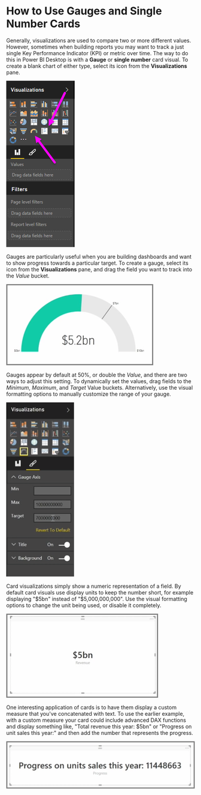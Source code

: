 <properties
   pageTitle="Gauges and single-number cards"
   description="Drive fast dashboard insights with gauges and numbers"
   services="powerbi"
   documentationCenter=""
   authors="davidiseminger"
   manager="mblythe"
   editor=""
   tags=""
   featuredVideoId="otRQsFYOHfc"   
   featuredVideoThumb=""
   courseDuration="7m"/>

<tags
   ms.service="powerbi"
   ms.devlang="NA"
   ms.topic="article"
   ms.tgt_pltfrm="NA"
   ms.workload="powerbi"
   ms.date="02/29/2016"
   ms.author="v-jescoo"/>

# How to Use Gauges and Single Number Cards

Generally, visualizations are used to compare two or more different values. However, sometimes when building reports you may want to track a just single Key Performance Indicator (KPI) or metric over time. The way to do this in Power BI Desktop is with a **Gauge** or **single number** card visual. To create a blank chart of either type, select its icon from the **Visualizations** pane.

![](media/powerbi-learning-3-9-create-gauges-cards/3-9_1.png)

Gauges are particularly useful when you are building dashboards and want to show progress towards a particular target. To create a gauge, select its icon from the **Visualizations** pane, and drag the field you want to track into the *Value* bucket.

![](media/powerbi-learning-3-9-create-gauges-cards/3-9_1a.png)

Gauges appear by default at 50%, or double the *Value*, and there are two ways to adjust this setting. To dynamically set the values, drag fields to the *Minimum*, *Maximum*, and *Target* Value buckets. Alternatively, use the visual formatting options to manually customize the range of your gauge.

![](media/powerbi-learning-3-9-create-gauges-cards/3-9_2.png)

Card visualizations simply show a numeric representation of a field. By default card visuals use display units to keep the number short, for example displaying "$5bn" instead of "$5,000,000,000". Use the visual formatting options to change the unit being used, or disable it completely.

![](media/powerbi-learning-3-9-create-gauges-cards/3-9_3.png)

One interesting application of cards is to have them display a custom measure that you've concatenated with text. To use the earlier example, with a custom measure your card could include advanced DAX functions and display something like, "Total revenue this year: $5bn" or "Progress on unit sales this year:" and then add the number that represents the progress.

![](media/powerbi-learning-3-9-create-gauges-cards/3-9_4.png)
